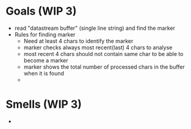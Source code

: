 # Goals (WIP 3)

- read "datastream buffer" (single line string) and find the marker
- Rules for finding marker
  - Need at least 4 chars to identify the marker
  - marker checks always most recent(last) 4 chars to analyse
  - most recent 4 chars should not contain same char to be able to become a marker
  - marker shows the total number of processed chars in the buffer when it is found
  - 

# Smells (WIP 3)

- 
